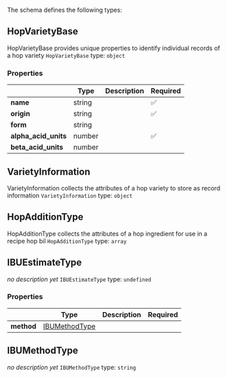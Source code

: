 The schema defines the following types:

## HopVarietyBase
  
HopVarietyBase provides unique properties to identify individual records of a hop variety
`HopVarietyBase` type: `object`

### Properties

|   |Type|Description|Required|
|---|----|-----------|--------|
| **name** | string|  | :white_check_mark: |
| **origin** | string|  | :white_check_mark: |
| **form** | string|  |  |
| **alpha_acid_units** | number|  | :white_check_mark: |
| **beta_acid_units** | number|  |  |

## VarietyInformation
  
VarietyInformation collects the attributes of a hop variety to store as record information
`VarietyInformation` type: `object`


## HopAdditionType
  
HopAdditionType collects the attributes of a hop ingredient for use in a recipe hop bil
`HopAdditionType` type: `array`


## IBUEstimateType
  
*no description yet*
`IBUEstimateType` type: `undefined`

### Properties

|   |Type|Description|Required|
|---|----|-----------|--------|
| **method** | [IBUMethodType](#ibumethodtype)|  |  |

## IBUMethodType
  
*no description yet*
`IBUMethodType` type: `string`


